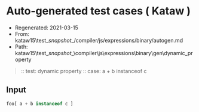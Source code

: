 # Auto-generated test cases ( Kataw )
- Regenerated: 2021-03-15
- From: kataw15\test\__snapshot__/compiler/js/expressions/binary/autogen.md
- Path: kataw15\test\__snapshot__\compiler\js\expressions\binary\gen\dynamic_property
> :: test: dynamic property
> :: case: a + b instanceof c
## Input

`````js
foo[ a + b instanceof c ]
`````

